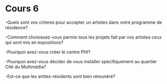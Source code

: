 # Cours 6 

-Quels sont vos criteres pour accepter un artistes dans votre programme de résidence?

-Comment choisissez-vous parmis tous les projets fait par vos artistes ceux qui sont mis en expositions?

-Pourquoi avez-vous créer le centre PHI?

-Pourquoi avez-vous décider de vous installer spécifiquement au quartier Cité du Multimédia?

-Est-ce que les artites-résidents sont bien rémunéré?
